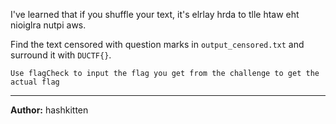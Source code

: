 I've learned that if you shuffle your text, it's elrlay hrda to tlle htaw eht nioiglra nutpi aws.

Find the text censored with question marks in `output_censored.txt` and surround it with `DUCTF{}`.

``Use flagCheck to input the flag you get from the challenge to get the actual flag``

---
**Author:** hashkitten  